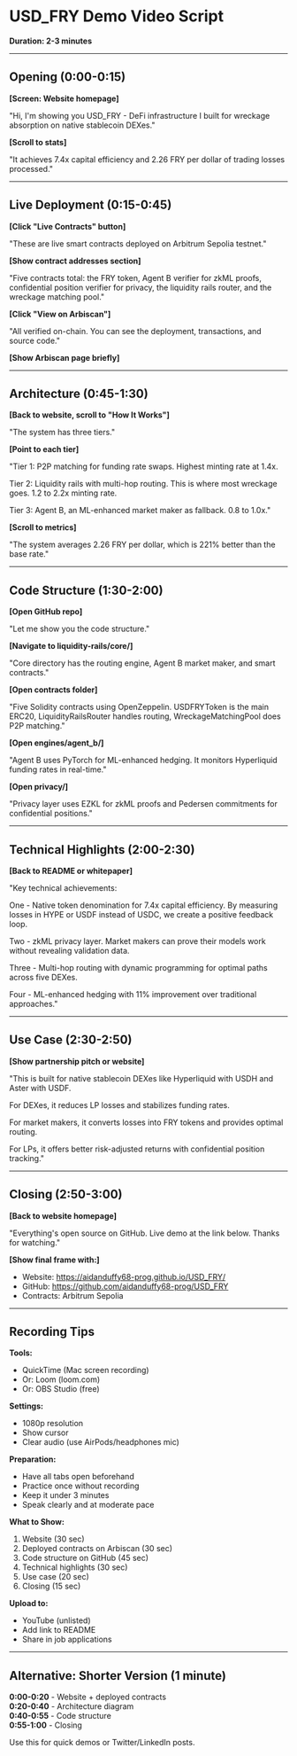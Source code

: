 # USD_FRY Demo Video Script
**Duration: 2-3 minutes**

---

## Opening (0:00-0:15)
**[Screen: Website homepage]**

"Hi, I'm showing you USD_FRY - DeFi infrastructure I built for wreckage absorption on native stablecoin DEXes."

**[Scroll to stats]**

"It achieves 7.4x capital efficiency and 2.26 FRY per dollar of trading losses processed."

---

## Live Deployment (0:15-0:45)
**[Click "Live Contracts" button]**

"These are live smart contracts deployed on Arbitrum Sepolia testnet."

**[Show contract addresses section]**

"Five contracts total: the FRY token, Agent B verifier for zkML proofs, confidential position verifier for privacy, the liquidity rails router, and the wreckage matching pool."

**[Click "View on Arbiscan"]**

"All verified on-chain. You can see the deployment, transactions, and source code."

**[Show Arbiscan page briefly]**

---

## Architecture (0:45-1:30)
**[Back to website, scroll to "How It Works"]**

"The system has three tiers."

**[Point to each tier]**

"Tier 1: P2P matching for funding rate swaps. Highest minting rate at 1.4x.

Tier 2: Liquidity rails with multi-hop routing. This is where most wreckage goes. 1.2 to 2.2x minting rate.

Tier 3: Agent B, an ML-enhanced market maker as fallback. 0.8 to 1.0x."

**[Scroll to metrics]**

"The system averages 2.26 FRY per dollar, which is 221% better than the base rate."

---

## Code Structure (1:30-2:00)
**[Open GitHub repo]**

"Let me show you the code structure."

**[Navigate to liquidity-rails/core/]**

"Core directory has the routing engine, Agent B market maker, and smart contracts."

**[Open contracts folder]**

"Five Solidity contracts using OpenZeppelin. USDFRYToken is the main ERC20, LiquidityRailsRouter handles routing, WreckageMatchingPool does P2P matching."

**[Open engines/agent_b/]**

"Agent B uses PyTorch for ML-enhanced hedging. It monitors Hyperliquid funding rates in real-time."

**[Open privacy/]**

"Privacy layer uses EZKL for zkML proofs and Pedersen commitments for confidential positions."

---

## Technical Highlights (2:00-2:30)
**[Back to README or whitepaper]**

"Key technical achievements:

One - Native token denomination for 7.4x capital efficiency. By measuring losses in HYPE or USDF instead of USDC, we create a positive feedback loop.

Two - zkML privacy layer. Market makers can prove their models work without revealing validation data.

Three - Multi-hop routing with dynamic programming for optimal paths across five DEXes.

Four - ML-enhanced hedging with 11% improvement over traditional approaches."

---

## Use Case (2:30-2:50)
**[Show partnership pitch or website]**

"This is built for native stablecoin DEXes like Hyperliquid with USDH and Aster with USDF.

For DEXes, it reduces LP losses and stabilizes funding rates.

For market makers, it converts losses into FRY tokens and provides optimal routing.

For LPs, it offers better risk-adjusted returns with confidential position tracking."

---

## Closing (2:50-3:00)
**[Back to website homepage]**

"Everything's open source on GitHub. Live demo at the link below. Thanks for watching."

**[Show final frame with:]**
- Website: https://aidanduffy68-prog.github.io/USD_FRY/
- GitHub: https://github.com/aidanduffy68-prog/USD_FRY
- Contracts: Arbitrum Sepolia

---

## Recording Tips

**Tools:**
- QuickTime (Mac screen recording)
- Or: Loom (loom.com)
- Or: OBS Studio (free)

**Settings:**
- 1080p resolution
- Show cursor
- Clear audio (use AirPods/headphones mic)

**Preparation:**
- Have all tabs open beforehand
- Practice once without recording
- Keep it under 3 minutes
- Speak clearly and at moderate pace

**What to Show:**
1. Website (30 sec)
2. Deployed contracts on Arbiscan (30 sec)
3. Code structure on GitHub (45 sec)
4. Technical highlights (30 sec)
5. Use case (20 sec)
6. Closing (15 sec)

**Upload to:**
- YouTube (unlisted)
- Add link to README
- Share in job applications

---

## Alternative: Shorter Version (1 minute)

**0:00-0:20** - Website + deployed contracts  
**0:20-0:40** - Architecture diagram  
**0:40-0:55** - Code structure  
**0:55-1:00** - Closing  

Use this for quick demos or Twitter/LinkedIn posts.
